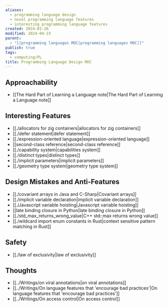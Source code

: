 ```yaml
---
aliases:
  - programming language design
  - novel programming language features
  - interesting programming language features
created: 2024-01-26
modified: 2024-04-23
parent:
  - "[[programming languages MOC|programming languages MOC]]"
publish: true
tags:
  - computing/PL
title: Programming Language Design MOC
---
```

## Approachability
- [[The Hard Part of Learning a Language note|The Hard Part of Learning a Language note]]

## Interesting Features
- [[./allocators for zig containers|allocators for zig containers]]
- [[./defer statement|defer statement]]
- [[./expression-oriented language|expression-oriented language]]
- [[second-class reference|second-class reference]]
- [[./capability system|capabilities system]]
- [[./distinct types|distinct types]]
- [[./implicit parameters|implicit parameters]]
- [[./geometry type system|geometry type system]]

## Design Mistakes and Anti-Features
- [[./covariant arrays in Java and C-Sharp|Covariant arrays]]
- [[./implicit variable declaration|implicit variable declaration]]
- [[./Javascript variable hoisting|Javascript variable hoisting]]
- [[late binding closure in Python|late binding closure in Python]]
- [[./std_max_returns_wrong_value|C++ std::max returns wrong value]]
- [[./wildcard import enum constants in Rust|context sensitive pattern matching in Rust]]

## Safety
- [[./law of exclusivity|law of exclusivity]]

## Thoughts
- [[../Writings/on viral annotations|on viral annotations]]
- [[../Writings/On language features that 'encourage bad practices'|On language features that 'encourage bad practices']]
- [[../Writings/On access control|On access control]]